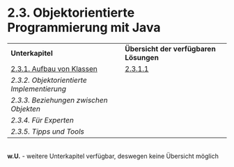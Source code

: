 # 2.3. Objektorientierte Programmierung mit Java

<table>
  <tr>
    <td><strong>Unterkapitel</strong></td>
    <td><strong>Übersicht der verfügbaren Lösungen</strong></td>
  </tr>
  <tr>
    <td><a href="2.3.%20Objektorientierte%20Programmierung%20mit%20Java/2.3.1. Aufbau von Klassen.md">2.3.1. Aufbau von Klassen</a></td>
    <td><a href="2.3.%20Objektorientierte%20Programmierung%20mit%20Java/2.3.1.%20Aufbau%20von%20Klassen/2.3.1.1%20Hasen%20als%20Objekte/2.3.1.1.pdf">2.3.1.1</a></td>
  </tr>
  <tr>
    <td><em>2.3.2. Objektorientierte Implementierung</em></td>
    <td></td>
  </tr>
  <tr>
    <td><em>2.3.3. Beziehungen zwischen Objekten</td>
    <td></td>
  </tr>
  <tr>
    <td><em>2.3.4. Für Experten</em></td>
    <td></td>
  </tr>
  <tr>
    <td><em>2.3.5. Tipps und Tools</em></td>
    <td></td>
  </tr>
</table>  
  
<br/>
<strong>w.U.</strong> - weitere Unterkapitel verfügbar, deswegen keine Übersicht möglich
